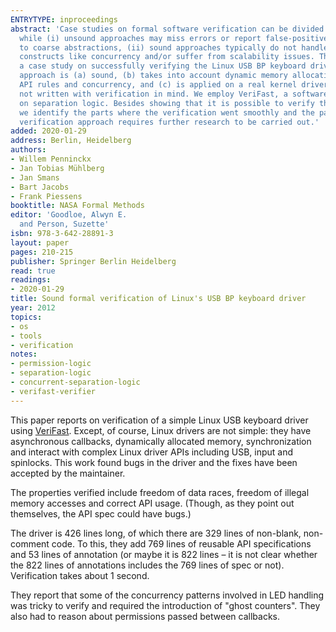 ```yaml
---
ENTRYTYPE: inproceedings
abstract: 'Case studies on formal software verification can be divided into two categories:
  while (i) unsound approaches may miss errors or report false-positive alarms due
  to coarse abstractions, (ii) sound approaches typically do not handle certain programming
  constructs like concurrency and/or suffer from scalability issues. This paper presents
  a case study on successfully verifying the Linux USB BP keyboard driver. Our verification
  approach is (a) sound, (b) takes into account dynamic memory allocation, complex
  API rules and concurrency, and (c) is applied on a real kernel driver which was
  not written with verification in mind. We employ VeriFast, a software verifier based
  on separation logic. Besides showing that it is possible to verify this device driver,
  we identify the parts where the verification went smoothly and the parts where the
  verification approach requires further research to be carried out.'
added: 2020-01-29
address: Berlin, Heidelberg
authors:
- Willem Penninckx
- Jan Tobias Mühlberg
- Jan Smans
- Bart Jacobs
- Frank Piessens
booktitle: NASA Formal Methods
editor: 'Goodloe, Alwyn E.
  and Person, Suzette'
isbn: 978-3-642-28891-3
layout: paper
pages: 210-215
publisher: Springer Berlin Heidelberg
read: true
readings:
- 2020-01-29
title: Sound formal verification of Linux's USB BP keyboard driver
year: 2012
topics:
- os
- tools
- verification
notes:
- permission-logic
- separation-logic
- concurrent-separation-logic
- verifast-verifier
---
```


This paper reports on verification of a simple Linux USB
keyboard driver using
[VeriFast](https://github.com/verifast/verifast).
Except, of course, Linux drivers are not simple:
they have asynchronous callbacks, dynamically allocated
memory, synchronization and interact with complex
Linux driver APIs including USB, input and spinlocks.
This work found bugs in the driver and the fixes have been
accepted by the maintainer.

The properties verified include freedom of data races,
freedom of illegal memory accesses and correct API
usage.
(Though, as they point out themselves, the API spec could have
bugs.)

The driver is 426 lines long, of which there are 329 lines of
non-blank, non-comment code.
To this, they add 769 lines of reusable API specifications
and 53 lines of annotation (or maybe it is 822 lines – it
is not clear whether the 822 lines of annotations includes the 769 lines of spec
or not).
Verification takes about 1 second.

They report that some of the concurrency patterns
involved in LED handling was tricky to verify and
required the introduction of "ghost counters".
They also had to reason about permissions passed between
callbacks.



